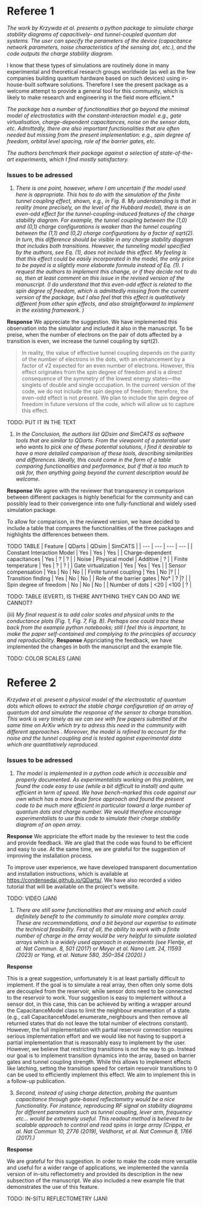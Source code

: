 # Referee 1
*The work by Krzywda et al. presents a python package to simulate charge stability diagrams of capacitively- and tunnel-coupled quantum dot systems. The user can specify the parameters of the device (capacitance network parameters, noise characteristics of the sensing dot, etc.), and the code outputs the charge stability diagram.*

I know that these types of simulations are routinely done in many experimental and theoretical research groups worldwide (as well as the few companies building quantum hardware based on such devices) using in-house-built software solutions. Therefore I see the present package as a welcome attempt to provide a general tool for this community, which is likely to make research and engineering in the field more efficient.*

*The package has a number of functionalities that go beyond the minimal model of electrostatics with the constant-interaction model: e.g., gate virtualisation, charge-dependent capacitances, noise on the sensor dots, etc. Admittedly, there are also important functionalities that are often needed but missing from the present implementation: e.g., spin degree of freedom, orbital level spacing, role of the barrier gates, etc.*

*The authors benchmark their package against a selection of state-of-the-art experiments, which I find mostly satisfactory.*


### Issues to be adressed
1. *There is one point, however, where I am uncertain if the model used here is appropriate. This has to do with the simulation of the finite tunnel coupling effect, shown, e.g., in Fig. 8. My understanding is that in reality (more precisely, on the level of the Hubbard model), there is an even-odd effect for the tunnel-coupling-induced features of the charge stability diagram. For example, the tunnel coupling between the (1,0) and (0,1) charge configurations is weaker than the tunnel coupling between the (1,1) and (0,2) charge configurations by a factor of sqrt(2). In turn, this difference should be visible in any charge stability diagram that includes both transitions. However, the tunneling model specified by the authors, see Eq. (1), does not include this effect. My feeling is that this effect could be easily incorporated in the model, the only price to be payed is a slightly more elaborate formula instead of Eq. (1). I request the authors to implement this change, or if they decide not to do so, then at least comment on this issue in the revised version of the manuscript.
 (I do understand that this even-odd effect is related to the spin degree of freedom, which is admittedly missing from the current version of the package, but I also feel that this effect is qualitatively different from other spin effects, and also straightforward to implement in the existing framework. )*

**Response** 
We appreciate the suggestion. We have implemented this observation into the simulator and included it also in the manuscript. To be preise, when the number of electrons on the pair of dots affected by a transition is even, we increase the tunnel coupling by sqrt(2).

> In reality, the value of effective tunnel coupling depends on the parity of the number of electrons in the dots, with an enhancement by a factor of √2 expected for an even number of electrons. However, this effect originates from the spin degree of freedom and is a direct consequence of the symmetry of the lowest energy states—the singlets of double and single occupation. In the current version of the code, we do not include the spin degree of freedom; therefore, the even-odd effect is not present. We plan to include the spin degree of freedom in future versions of the code, which will allow us to capture this effect.

TODO: PUT IT IN THE TEXT

1. *In the Conclusion, the authors list QDsim and SimCATS as software tools that are similar to QDarts. From the viewpoint of a potential user who wants to pick one of these potential solutions, I find it desirable to have a more detailed comparison of these tools, describing similarities and differences. Ideally, this could come in the form of a table comparing functionalities and performance, but if that is too much to ask for, then anything going beyond the current description would be welcome.*

**Response**
We agree with the reviewer that transparency in comparison between different packages is highly beneficial for the community and can possibly lead to their convergence into one fully-functional and widely used simulation package.

To allow for comparison, in the reviewed version, we have decided to include a table that compares the functionalities of the three packages and highlights the differences between them.

TODO TABLE
| Feature | QDarts | QDsim | SimCATS |
| --- | --- | --- | --- |
| Constant Interaction Model | Yes | Yes | Yes |
| Charge-dependent capacitances | Yes | ? | ? |
| Noise | Physical model | Additive | ? |
| Finite temperature | Yes | ? | ? |
| Gate virtualization | Yes | Yes | Yes |
| Sensor compensation | Yes | No | No |
| Finite tunnel coupling | Yes | No |? |
| Transition finding | Yes | No | No |
| Role of the barrier gates | No* | ? |? |
| Spin degree of freedom | No | No | No |
| Number of dots | <20 | <100 | ? |


TODO: TABLE (EVERT), IS THERE ANYTHING THEY CAN DO AND WE CANNOT?


(iii) *My final request is to add color scales and physical units to the conductance plots (Fig. 1, Fig. 7, Fig. 8). Perhaps one could trace these back from the example python notebooks; still I feel this is important, to make the paper self-contained and complying to the principles of accuracy and reproducibility.*
**Response** 
Appriciating the feedback, we have implemented the changes in both the manuscript and the example file.

TODO: COLOR SCALES (JAN)

# Referee 2

*Krzydwa et al. present a physical model of the electrostatic of quantum dots which allows to extract the stable charge configuration of an array of quantum dot and simulate the response of the sensor to charge transition.
This work is very timely as we can see with few papers submitted at the same time on ArXiv which try to adress this need in the community with different approaches .
Moreover, the model is refined to account for the noise and the tunnel coupling and is tested against experimental data which are quantitatively reproduced.*

### Issues to be adressed
1. *The model is implemented in a python code which is accessible and properly documented. As experimentalists working on this problem, we found the code easy to use (while a bit difficult to install) and quite efficient in term of speed.
We have bench-marked this code against our own which has a more brute force approach and found the present code to be much more efficient in particular toward a large number of quantum dots and charge number. We would therefore encourage experimentalists to use this code to simulate their charge stability diagram of an open array.*

**Response** 
We appriciate the effort made by the reviewer to test the code and provide feedback. We are glad that the code was found to be efficient and easy to use. At the same time, we are grateful for the suggestion of improving the installation process.  

To improve user experience, we have developed transparent documentation and installation instructions, which is available at https://condensedai.github.io/QDarts/. We have also recorded a video tutorial that will be available on the project's website. 

TODO: VIDEO (JAN)

1. *There are still some functionalities that are missing and which could definitely benefit to the community to simulate more complex array. These are recommendations, and a bit beyond our expertise to estimate the technical feasibility.
First of all, the ability to work with a finite number of charge in the array would be very helpful to simulate isolated arrays which is a widely used approach in experiments (see Flentje, et al. Nat Commun. 8, 501 (2017) or Meyer et al. Nano Lett. 24, 11593 (2023) or Yang, et al. Nature 580, 350–354 (2020).)*

**Response** 

This is a great suggestion, unfortunately it is at least partially difficult to implement. If the goal is to simulate a real array, then often only some dots are decoupled from the reservoir, while sensor dots need to be connected to the reservoir to work. Your suggestion is easy to implement without a sensor dot, in this case, this can be achieved by writing a wrapper around the CapacitanceModel class to limit the neighbour enumeration of a state. (e.g., call CapacitanceModel.enumerate_neighbours and then remove all returned states that do not leave the total number of electrons constant). However, the full implementation with partial reservoir connection requires serious implementation effort and we would like not having to support a partial implementation that is reasonably easy to implement by the user.
However, we believe that restricting transitions is not the way to go. Instead our goal is to implement transition dynamics into the array, based on barrier gates and tunnel coupling strength. While this allows to implement effects like latching, setting the transition speed for certain reservoir transitions to 0 can be used to efficiently implement this effect. We aim to implement this in a follow-up publication.

3. *Second, instead of using charge detection, probing the quantum capacitance through gate-based reflectometry would be a nice functionality. For instance, reproducing RF signal on stability diagrams for different parameters such as tunnel coupling, lever arm, frequency etc… would be extremely useful. This readout method is believed to be scalable approach to control and read spins in large array (Crippa, et al. Nat Commun 10, 2776 (2019), Veldhorst, et al. Nat Commun 8, 1766 (2017).)*

**Response** 
 
 We are grateful for this suggestion. In order to make the code more versatile and useful for a wider range of applications, we implemented the vannila version of in-situ reflectometry and provided its description in the new subsection of the manuscript. We also included a new example file that demonstrates the use of this feature.

 TODO: IN-SITU REFLECTOMETRY (JAN)




